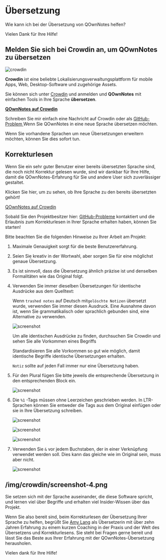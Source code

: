 # Übersetzung

Wie kann ich bei der Übersetzung von QOwnNotes helfen?

Vielen Dank für Ihre Hilfe!

## Melden Sie sich bei Crowdin an, um QOwnNotes zu übersetzen

![crowdin](/img/crowdin.png)

**Crowdin** ist eine beliebte Lokalisierungsverwaltungsplattform für mobile Apps, Web, Desktop-Software und zugehörige Assets.

Sie können sich unter [Crowdin](https://crowdin.com/project/qownnotes/invite) und anmelden und **QOwnNotes** mit einfachen Tools in Ihre Sprache **übersetzen**.

**[QOwnNotes auf Crowdin](screenshot)**

Schreiben Sie mir einfach eine Nachricht auf Crowdin oder als [ GitHub-Problem ](https://github.com/pbek/QOwnNotes/issues) Wenn Sie QOwnNotes in eine neue Sprache übersetzen möchten.

Wenn Sie vorhandene Sprachen um neue Übersetzungen erweitern möchten, können Sie dies sofort tun.

## Korrekturlesen

Wenn Sie ein sehr guter Benutzer einer bereits übersetzten Sprache sind, die noch nicht Korrektur gelesen wurde, sind wir dankbar für Ihre Hilfe, damit die QOwnNotes-Erfahrung für Sie und andere User sich zuverlässiger gestaltet.

Klicken Sie hier, um zu sehen, ob Ihre Sprache zu den bereits übersetzten gehört!

[QOwnNotes auf Crowdin](screenshot)

Sobald Sie den Projektbesitzer hier: [GitHub-Probleme](https://github.com/pbek/QOwnNotes/issues) kontaktiert und die Erlaubnis zum Korrekturlesen in Ihrer Sprache erhalten haben, können Sie starten!

Bitte beachten Sie die folgenden Hinweise zu Ihrer Arbeit am Projekt:

1) Maximale Genauigkeit sorgt für die beste Benutzererfahrung.

2) Seien Sie kreativ in der Wortwahl, aber sorgen Sie für eine möglichst genaue Übersetzung.

3) Es ist sinnvoll, dass die Übersetzung ähnlich präzise ist und denselben Formalitäten wie das Original folgt.

4) Verwenden Sie immer dieselben Übersetzungen für identische Ausdrücke aus dem Quelltext:

   Wenn `trashed notes` auf Deutsch mit`gelöschte Notizen` übersetzt wurde, verwenden Sie immer diesen Ausdruck. Eine Ausnahme davon ist, wenn Sie grammatikalisch oder sprachlich gebunden sind, eine Alternative zu verwenden.

   ![screenshot](/img/crowdin/screenshot-7.png)

   Um alle identischen Ausdrücke zu finden, durchsuchen Sie Crowdin und sehen Sie alle Vorkommen eines Begriffs

   Standardisieren Sie alle Vorkommen so gut wie möglich, damit identische Begriffe identische Übersetzungen erhalten.

   `Notiz` sollte auf jeden Fall immer nur eine Übersetzung haben.

5) Für den Plural fügen Sie bitte jeweils die entsprechende Übersetzung in den entsprechenden Block ein.

   ![screenshot](/img/crowdin/screenshot-4.png)

6) Die `%1` -Tags müssen ohne Leerzeichen geschrieben werden. In LTR-Sprachen können Sie entweder die Tags aus dem Original einfügen oder sie in Ihre Übersetzung schreiben.

   ![screenshot](/img/crowdin/screenshot-1.png)

   ![screenshot](/img/crowdin/screenshot-5.png)

   ![screenshot](/img/crowdin/screenshot-3.png)

7) Verwenden Sie `&` vor jedem Buchstaben, der in einer Verknüpfung verwendet werden soll. Dies kann das gleiche wie im Original sein, muss aber nicht.

   ![screenshot](/img/crowdin/screenshot-4.png)

## /img/crowdin/screenshot-4.png

Sie setzen sich mit der Sprache auseinander, die diese Software spricht, und lernen viel über Begriffe und erhalten viel Insider-Wissen über das Projekt.

Wenn Sie also bereit sind, beim Korrekturlesen der Übersetzung Ihrer Sprache zu helfen, begrüßt Sie [Amy Lang](https://crowdin.com/profile/rawfreeamy) als Übersetzerin mit über zehn Jahren Erfahrung zu einem kurzen Coaching in der Praxis und der Welt des Übersetzens und Korrekturlesens. Sie steht bei Fragen gerne bereit und lässt Sie das Beste aus Ihrer Erfahrung mit der QOwnNotes-Übersetzung herausholen.

Vielen dank für Ihre Hilfe!
